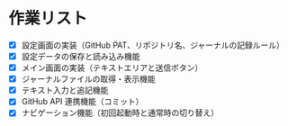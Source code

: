 # 作業リスト

- [x] 設定画面の実装（GitHub PAT、リポジトリ名、ジャーナルの記録ルール）
- [x] 設定データの保存と読み込み機能
- [x] メイン画面の実装（テキストエリアと送信ボタン）
- [x] ジャーナルファイルの取得・表示機能
- [x] テキスト入力と追記機能
- [x] GitHub API 連携機能（コミット）
- [x] ナビゲーション機能（初回起動時と通常時の切り替え）